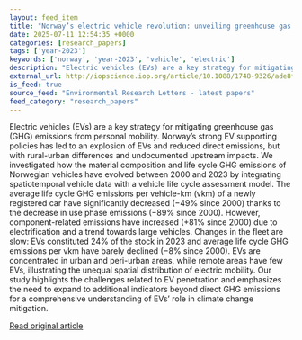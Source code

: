 ```yaml
---
layout: feed_item
title: "Norway’s electric vehicle revolution: unveiling greenhouse gas emissions reductions and material use of passenger cars across space and time"
date: 2025-07-11 12:54:35 +0000
categories: [research_papers]
tags: ['year-2023']
keywords: ['norway', 'year-2023', 'vehicle', 'electric']
description: "Electric vehicles (EVs) are a key strategy for mitigating greenhouse gas (GHG) emissions from personal mobility"
external_url: http://iopscience.iop.org/article/10.1088/1748-9326/ade8fe
is_feed: true
source_feed: "Environmental Research Letters - latest papers"
feed_category: "research_papers"
---
```


Electric vehicles (EVs) are a key strategy for mitigating greenhouse gas (GHG) emissions from personal mobility. Norway’s strong EV supporting policies has led to an explosion of EVs and reduced direct emissions, but with rural-urban differences and undocumented upstream impacts. We investigated how the material composition and life cycle GHG emissions of Norwegian vehicles have evolved between 2000 and 2023 by integrating spatiotemporal vehicle data with a vehicle life cycle assessment model. The average life cycle GHG emissions per vehicle-km (vkm) of a newly registered car have significantly decreased (−49% since 2000) thanks to the decrease in use phase emissions (−89% since 2000). However, component-related emissions have increased (+81% since 2000) due to electrification and a trend towards large vehicles. Changes in the fleet are slow: EVs constituted 24% of the stock in 2023 and average life cycle GHG emissions per vkm have barely declined (−8% since 2000). EVs are concentrated in urban and peri-urban areas, while remote areas have few EVs, illustrating the unequal spatial distribution of electric mobility. Our study highlights the challenges related to EV penetration and emphasizes the need to expand to additional indicators beyond direct GHG emissions for a comprehensive understanding of EVs’ role in climate change mitigation.

[Read original article](http://iopscience.iop.org/article/10.1088/1748-9326/ade8fe)
